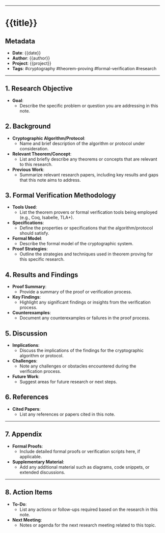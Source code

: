 
---
# {{title}}

## Metadata
- **Date**: {{date}}
- **Author**: {{author}}
- **Project**: {{project}}
- **Tags**: #cryptography #theorem-proving #formal-verification #research

---

## 1. Research Objective
- **Goal**: 
  - Describe the specific problem or question you are addressing in this note.
  
## 2. Background
- **Cryptographic Algorithm/Protocol**:
  - Name and brief description of the algorithm or protocol under consideration.
- **Relevant Theorem/Concept**:
  - List and briefly describe any theorems or concepts that are relevant to this research.
- **Previous Work**:
  - Summarize relevant research papers, including key results and gaps that this note aims to address.

## 3. Formal Verification Methodology
- **Tools Used**:
  - List the theorem provers or formal verification tools being employed (e.g., Coq, Isabelle, TLA+).
- **Specifications**:
  - Define the properties or specifications that the algorithm/protocol should satisfy.
- **Formal Model**:
  - Describe the formal model of the cryptographic system.
- **Proof Strategies**:
  - Outline the strategies and techniques used in theorem proving for this specific research.
  
## 4. Results and Findings
- **Proof Summary**:
  - Provide a summary of the proof or verification process.
- **Key Findings**:
  - Highlight any significant findings or insights from the verification process.
- **Counterexamples**:
  - Document any counterexamples or failures in the proof process.

## 5. Discussion
- **Implications**:
  - Discuss the implications of the findings for the cryptographic algorithm or protocol.
- **Challenges**:
  - Note any challenges or obstacles encountered during the verification process.
- **Future Work**:
  - Suggest areas for future research or next steps.

## 6. References
- **Cited Papers**:
  - List any references or papers cited in this note.

---

## 7. Appendix
- **Formal Proofs**:
  - Include detailed formal proofs or verification scripts here, if applicable.
- **Supplementary Material**:
  - Add any additional material such as diagrams, code snippets, or extended discussions.

---

## 8. Action Items
- **To-Do**:
  - List any actions or follow-ups required based on the research in this note.
- **Next Meeting**:
  - Notes or agenda for the next research meeting related to this topic.


